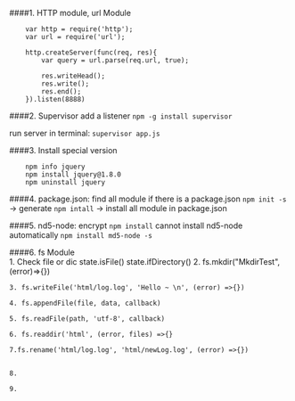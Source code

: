 ####1. HTTP module, url Module
```
    var http = require('http');
    var url = require('url');

    http.createServer(func(req, res){
        var query = url.parse(req.url, true);        

        res.writeHead();
        res.write();
        res.end();    
    }).listen(8888)
```


####2. Supervisor
add a listener
`npm -g install supervisor`

run server in terminal: `supervisor app.js`

####3. Install special version 
```
    npm info jquery
    npm install jquery@1.8.0
    npm uninstall jquery
```

####4. package.json:
    find all module if there is a package.json 
    `npm init -s`   -> generate 
    `npm intall`    -> install all module in package.json

####5. nd5-node: encrypt
    `npm install` cannot install nd5-node automatically
    `npm install md5-node -s`
    
####6. fs Module    
    1.  Check file or dic
        state.isFile()
        state.ifDirectory()
    2. fs.mkdir("MkdirTest", (error)=>{})
   
    3. fs.writeFile('html/log.log', 'Hello ~ \n', (error) =>{})
    
    4. fs.appendFile(file, data, callback)
    
    5. fs.readFile(path, 'utf-8', callback)
    
    6. fs.readdir('html', (error, files) =>{}
    
    7.fs.rename('html/log.log', 'html/newLog.log', (error) =>{})

    
    8.
    
    9.
    
        
